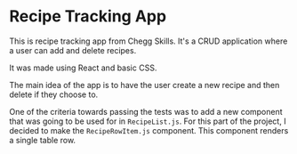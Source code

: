 # Recipe Tracking App

This is recipe tracking app from Chegg Skills. It's a CRUD application where a user can add and delete recipes. 

It was made using React and basic CSS. 

The main idea of the app is to have the user create a new recipe and then delete if they choose to. 

One of the criteria towards passing the tests was to add a new component that was going to be used for in `RecipeList.js`. For this part of the project, I decided to make the `RecipeRowItem.js` component. This component renders a single table row. 